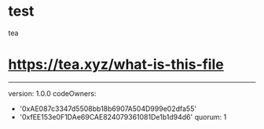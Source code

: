 # test
tea
# https://tea.xyz/what-is-this-file
---
version: 1.0.0
codeOwners:
  - '0xAE087c3347d5508bb18b6907A504D999e02dfa55'
  - '0xfEE153e0F1DAe69CAE824079361081De1b1d94d6'
quorum: 1
